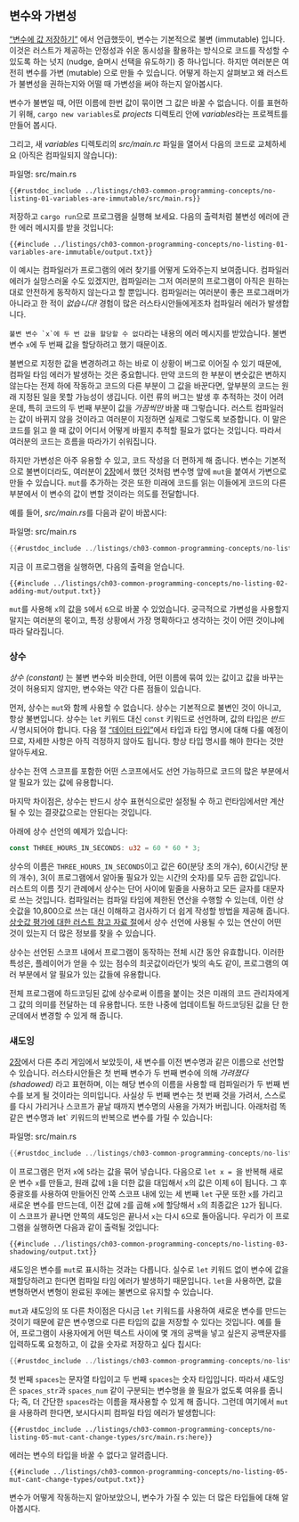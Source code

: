## 변수와 가변성

[“변수에 값 저장하기”][storing-values-with-variables]<!-- ignore -->
에서 언급했듯이, 변수는 기본적으로 불변 (immutable) 입니다. 이것은
러스트가 제공하는 안정성과 쉬운 동시성을 활용하는 방식으로 코드를 작성할
수 있도록 하는 넛지 (nudge, 슬며시 선택을 유도하기) 중 하나입니다.
하지만 여러분은 여전히 변수를 가변 (mutable) 으로 만들 수 있습니다.
어떻게 하는지 살펴보고 왜 러스트가 불변성을 권하는지와 어떨 때 가변성을
써야 하는지 알아봅시다.

변수가 불변일 때, 어떤 이름에 한번 값이 묶이면 그 값은 바꿀 수
없습니다. 이를 표현하기 위해, `cargo new variables`로
*projects* 디렉토리 안에 *variables*라는 프로젝트를 만들어 봅시다.

그리고, 새 *variables* 디렉토리의 *src/main.rc* 파일을 열어서
다음의 코드로 교체하세요 (아직은 컴파일되지 않습니다):

<span class="filename">파일명: src/main.rs</span>

```rust,ignore,does_not_compile
{{#rustdoc_include ../listings/ch03-common-programming-concepts/no-listing-01-variables-are-immutable/src/main.rs}}
```

저장하고 `cargo run`으로 프로그램을 실행해 보세요. 다음의 출력처럼
불변성 에러에 관한 에러 메시지를 받을 것입니다:

```console
{{#include ../listings/ch03-common-programming-concepts/no-listing-01-variables-are-immutable/output.txt}}
```

이 예시는 컴파일러가 프로그램의 에러 찾기를 어떻게 도와주는지 보여줍니다.
컴파일러 에러가 실망스러울 수도 있겠지만, 컴파일러는 그저 여러분의 프로그램이 아직은 
원하는 대로 안전하게 동작하지 않는다고 할 뿐입니다. 컴파일러는 여러분이 좋은 프로그래머가
아니라고 한 적이 *없습니다!* 경험이 많은 러스타시안들에게조차 컴파일러 에러가 발생합니다.

``불변 변수 `x`에 두 번 값을 할당할 수 없다``라는 내용의 에러 메시지를
받았습니다. 불변 변수 `x`에 두 번째 값을 할당하려고 했기 때문이죠.

불변으로 지정한 값을 변경하려고 하는 바로 이 상황이 버그로 이어질 수
있기 때문에, 컴파일 타임 에러가 발생하는 것은 중요합니다.
만약 코드의 한 부분이 변숫값은 변하지 않는다는 전제 하에
작동하고 코드의 다른 부분이 그 값을 바꾼다면, 앞부분의 코드는
원래 지정된 일을 못할 가능성이 생깁니다. 이런 류의 버그는 발생
후 추적하는 것이 어려운데, 특히 코드의 두 번째 부분이 값을
*가끔씩만* 바꿀 때 그렇습니다. 러스트 컴파일러는 값이 바뀌지 않을
것이라고 여러분이 지정하면 실제로 그렇도록 보증합니다. 이 말은
코드를 읽고 쓸 때 값이 어디서 어떻게 바뀔지 추적할 필요가 없다는
것입니다. 따라서 여러분의 코드는 흐름을 따라가기 쉬워집니다.

하지만 가변성은 아주 유용할 수 있고, 코드 작성을 더 편하게 해 줍니다.
변수는 기본적으로 불변이더라도, 여러분이
[2장][storing-values-with-variables]<!-- ignore -->에서 했던
것처럼 변수명 앞에 `mut`을 붙여서 가변으로 만들 수 있습니다.
`mut`를 추가하는 것은 또한 미래에 코드를 읽는 이들에게 코드의 다른
부분에서 이 변수의 값이 변할 것이라는 의도를 전달합니다.

예를 들어, *src/main.rs*를 다음과 같이 바꿉시다:

<span class="filename">파일명: src/main.rs</span>

```rust
{{#rustdoc_include ../listings/ch03-common-programming-concepts/no-listing-02-adding-mut/src/main.rs}}
```

지금 이 프로그램을 실행하면, 다음의 출력을 얻습니다.

```console
{{#include ../listings/ch03-common-programming-concepts/no-listing-02-adding-mut/output.txt}}
```

`mut`를 사용해 `x`의 값을 `5`에서 `6`으로 바꿀 수 있었습니다.
궁극적으로 가변성을 사용할지 말지는 여러분의 몫이고, 특정 상황에서
가장 명확하다고 생각하는 것이 어떤 것이냐에 따라 달라집니다.

### 상수

*상수 (constant)* 는 불변 변수와 비슷한데, 어떤 이름에 묶여 있는
값이고 값을 바꾸는 것이 허용되지 않지만, 변수와는 약간 다른 점들이
있습니다.

먼저, 상수는 `mut`와 함께 사용할 수 없습니다. 상수는
기본적으로 불변인 것이 아니고, 항상 불변입니다. 상수는 `let`
키워드 대신 `const` 키워드로 선언하며, 값의 타입은 *반드시*
명시되어야 합니다. 다음 절 [“데이터 타입”][data-types]<!-- ignore -->에서
타입과 타입 명시에 대해 다룰 예정이므로, 자세한 사항은 아직 걱정하지
않아도 됩니다. 항상 타입 명시를 해야 한다는 것만 알아두세요.

상수는 전역 스코프를 포함한 어떤 스코프에서도 선언 가능하므로
코드의 많은 부분에서 알 필요가 있는 값에 유용합니다.

마지막 차이점은, 상수는 반드시 상수 표현식으로만 설정될 수 하고
런타임에서만 계산될 수 있는 결괏값으로는 안된다는 것입니다.

아래에 상수 선언의 예제가 있습니다:

```rust
const THREE_HOURS_IN_SECONDS: u32 = 60 * 60 * 3;
```

상수의 이름은 `THREE_HOURS_IN_SECONDS`이고 값은
60(분당 초의 개수), 60(시간당 분의 개수), 3(이 프로그램에서
알아둘 필요가 있는 시간의 숫자)를 모두 곱한 값입니다.
러스트의 이름 짓기 관례에서 상수는 단어 사이에 밑줄을 사용하고
모든 글자를 대문자로 쓰는 것입니다. 컴파일러는 컴파일 타임에
제한된 연산을 수행할 수 있는데, 이런 상숫값을 10,800으로
쓰는 대신 이해하고 검사하기 더 쉽게 작성할 방법을 제공해 줍니다.
[상숫값 평가에 대한 러스트 참고 자료 절][const-eval]에서 상수 선언에
사용될 수 있는 연산이 어떤 것이 있는지 더 많은 정보를 찾을 수
있습니다.

상수는 선언된 스코프 내에서 프로그램이 동작하는 전체
시간 동안 유효합니다. 이러한 특성은, 플레이어가 얻을
수 있는 점수의 최곳값이라던가 빛의 속도 같이, 프로그램의
여러 부분에서 알 필요가 있는 값들에
유용합니다.

전체 프로그램에 하드코딩된 값에 상수로써 이름을 붙이는 것은
미래의 코드 관리자에게 그 값의 의미를 전달하는 데 유용합니다.
또한 나중에 업데이트될 하드코딩된 값을
단 한 군데에서 변경할 수 있게 해 줍니다.

### 섀도잉

[2장][comparing-the-guess-to-the-secret-number]<!-- ignore -->에서
다른 추리 게임에서 보았듯이, 새 변수를 이전 변수명과 같은 이름으로
선언할 수 있습니다. 러스타시안들은 첫 번째 변수가 두 번째 변수에
의해 *가려졌다 (shadowed)* 라고 표현하며, 이는 해당 변수의
이름을 사용할 때 컴파일러가 두 번째 번수를 보게 될 것이라는
의미입니다. 사실상 두 번째 변수는 첫 번째 것을 가려서, 스스로를 다시
가리거나 스코프가 끝날 때까지 변수명의 사용을 가져가 버립니다.
아래처럼 똑같은 변수명과 let` 키워드의 반복으로 변수를 가릴 수
있습니다:

<span class="filename">파일명: src/main.rs</span>

```rust
{{#rustdoc_include ../listings/ch03-common-programming-concepts/no-listing-03-shadowing/src/main.rs}}
```

이 프로그램은 먼저 `x`에 `5`라는 값을 묶어 넣습니다. 다음으로 `let x = `을
반복해 새로운 변수 `x`를 만들고, 원래 값에 `1`을 더한 값을 대입해서
`x`의 값은 이제 `6`이 됩니다. 그 후 중괄호를 사용하여 만들어진 안쪽 스코프
내에 있는 세 번째 `let` 구문 또한 `x`를 가리고 새로운 변수를 만드는데,
이전 값에 `2`를 곱해 `x`에 할당해서 `x`의 최종값은 `12`가 됩니다.
이 스코프가 끝나면 안쪽의 섀도잉은 끝나서 `x`는 다시 `6`으로 돌아옵니다.
우리가 이 프로그램을 실행하면 다음과 같이 출력될 것입니다:

```console
{{#include ../listings/ch03-common-programming-concepts/no-listing-03-shadowing/output.txt}}
```

섀도잉은 변수를 `mut`로 표시하는 것과는 다릅니다.
실수로 `let` 키워드 없이 변수에 값을 재할당하려고
한다면 컴파일 타임 에러가 발생하기 때문입니다.
`let`을 사용하면, 값을 변형하면서 변형이 완료된 후에는
불변으로 유지할 수 있습니다.

`mut`과 섀도잉의 또 다른 차이점은 다시금 `let` 키워드를 사용하여 새로운
변수를 만드는 것이기 때문에 같은 변수명으로 다른 타입의 값을 저장할
수 있다는 것입니다. 예를 들어, 프로그램이 사용자에게 어떤 텍스트
사이에 몇 개의 공백을 넣고 싶은지 공백문자를 입력하도록 요청하고,
이 값을 숫자로 저장하고 싶다 칩시다:

```rust
{{#rustdoc_include ../listings/ch03-common-programming-concepts/no-listing-04-shadowing-can-change-types/src/main.rs:here}}
```

첫 번째 `spaces`는 문자열 타입이고 두 번째 `spaces`는 숫자 타입입니다.
따라서 섀도잉은 `spaces_str`과 `spaces_num` 같이 구분되는
변수명을 쓸 필요가 없도록 여유를 줍니다; 즉, 더 간단한 `spaces`라는
이름을 재사용할 수 있게 해 줍니다. 그런데 여기에서 `mut`을 사용하려
한다면, 보시다시피 컴파일 타임 에러가 발생합니다:

```rust,ignore,does_not_compile
{{#rustdoc_include ../listings/ch03-common-programming-concepts/no-listing-05-mut-cant-change-types/src/main.rs:here}}
```

에러는 변수의 타입을 바꿀 수 없다고 알려줍니다.

```console
{{#include ../listings/ch03-common-programming-concepts/no-listing-05-mut-cant-change-types/output.txt}}
```

변수가 어떻게 작동하는지 알아보았으니, 변수가 가질 수 있는 더 많은
타입들에 대해 알아봅시다.

[comparing-the-guess-to-the-secret-number]:
ch02-00-guessing-game-tutorial.html#%EB%B9%84%EB%B0%80%EB%B2%88%ED%98%B8%EC%99%80-%EC%B6%94%EB%A6%AC%EA%B0%92%EC%9D%84-%EB%B9%84%EA%B5%90%ED%95%98%EA%B8%B0
[data-types]: ch03-02-data-types.html#data-types
[storing-values-with-variables]: ch02-00-guessing-game-tutorial.html#storing-values-with-variables
[const-eval]: ../reference/const_eval.html

